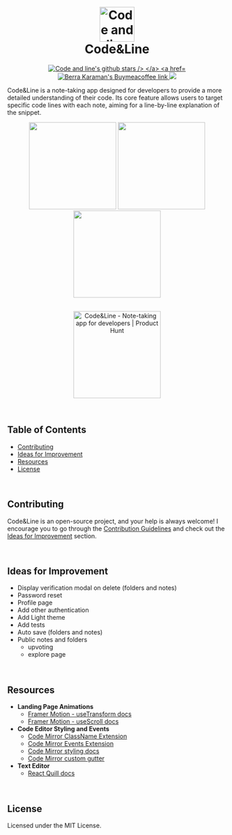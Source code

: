 <h1 align="center">
  <br>
  <img src="https://github.com/brrkrmn/codeandline-frontend/assets/92817363/8f78f2bc-25e8-49eb-a614-b8232cf76bd4" alt="Code and line logo" width="80">
  <br>
  Code&Line
  <br>
</h1>

<p align="center">
  <a href="https://github.com/brrkrmn/codeandline-frontend/stargazers">
    <img src="https://img.shields.io/github/stars/brrkrmn/codeandline-frontend" alt="Code and line's github stars />
  </a>
  <a href="https://buymeacoffee.com/berrakaraman">
    <img src="https://img.shields.io/badge/Buy%20me%20a%20coffee-048754?logo=buymeacoffee" alt="Berra Karaman's Buymeacoffee link" />
  </a>
  <a>
    <img src="https://vercelbadge.vercel.app/api/brrkrmn/codeandline-frontend?style=plastic" />
  </a>
</p>

Code&Line is a note-taking app designed for developers to provide a more detailed understanding of their code. Its core feature allows users to target specific code lines with each note, aiming for a line-by-line explanation of the snippet.

<div align="center">
  <img width="200" src="https://github.com/brrkrmn/codeandline-frontend/assets/92817363/a6b0fbee-ec57-4af5-93be-ce10a2f07eb9"/>
  <img width="200" src="https://github.com/brrkrmn/codeandline-frontend/assets/92817363/6ec46148-ce1d-4454-a67d-6fa8a24c9e2d"/>
  <img width="200" src="https://github.com/brrkrmn/codeandline-frontend/assets/92817363/976c5909-f5d7-4d53-b6d2-b20fc197321d"/>
</div>
<br>

<p align="center">
  <a href="https://www.producthunt.com/posts/code-line?embed=true&utm_source=badge-featured&utm_medium=badge&utm_souce=badge-code&#0045;line" target="_blank"><img src="https://api.producthunt.com/widgets/embed-image/v1/featured.svg?post_id=458788&theme=light" alt="Code&#0038;Line - Note&#0045;taking&#0032;app&#0032;for&#0032;developers | Product Hunt" width="200" /></a>
</p>

<br>

## Table of Contents
- [Contributing](#contributing)
- [Ideas for Improvement](#ideas-for-improvement)
- [Resources](#resources)
- [License](#license)

<br>

## Contributing

Code&Line is an open-source project, and your help is always welcome! I encourage you to go through the [Contribution Guidelines](CONTRIBUTING.md) and check out the [Ideas for Improvement](#ideas-for-improvement) section.

<br>

## Ideas for Improvement
- Display verification modal on delete (folders and notes)
- Password reset
- Profile page
- Add other authentication
- Add Light theme
- Add tests
- Auto save (folders and notes)
- Public notes and folders
  - upvoting
  - explore page

<br>

## Resources

* **Landing Page Animations**
  - [Framer Motion - useTransform docs](https://www.framer.com/motion/use-transform/)
  - [Framer Motion - useScroll docs](https://www.framer.com/motion/use-scroll/)
* **Code Editor Styling and Events**
  - [Code Mirror ClassName Extension](https://uiwjs.github.io/react-codemirror/#/extensions/classname)
  - [Code Mirror Events Extension](https://uiwjs.github.io/react-codemirror/#/extensions/classname)
  - [Code Mirror styling docs](https://codemirror.net/examples/styling/)
  - [Code Mirror custom gutter](https://codemirror.net/examples/gutter/)
* **Text Editor**
  - [React Quill docs](https://quilljs.com/docs/quickstart)

<br>

## License

Licensed under the MIT License.
